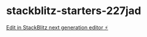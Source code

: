 # stackblitz-starters-227jad

[Edit in StackBlitz next generation editor ⚡️](https://stackblitz.com/~/github.com/razazainuddin/stackblitz-starters-227jad)